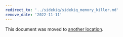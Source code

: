 ```yaml
---
redirect_to: '../sidekiq/sidekiq_memory_killer.md'
remove_date: '2022-11-11'
---
```


This document was moved to [another location](../sidekiq/sidekiq_memory_killer.md).

<!-- This redirect file can be deleted after <2022-11-11>. -->
<!-- Redirects that point to other docs in the same project expire in three months. -->
<!-- Redirects that point to docs in a different project or site (link is not relative and starts with `https:`) expire in one year. -->
<!-- Before deletion, see: https://docs.gitlab.com/ee/development/documentation/redirects.html -->
